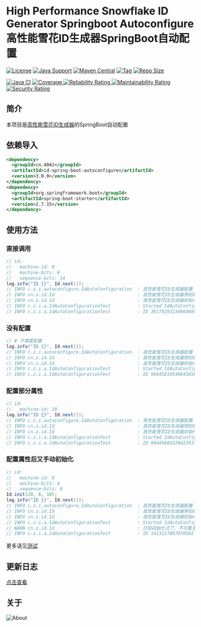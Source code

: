# High Performance Snowflake ID Generator Springboot Autoconfigure 高性能雪花ID生成器SpringBoot自动配置

[![License](https://img.shields.io/github/license/ALI1416/id-spring-boot-autoconfigure?label=License)](https://www.apache.org/licenses/LICENSE-2.0.txt)
[![Java Support](https://img.shields.io/badge/Java-8+-green)](https://openjdk.org/)
[![Maven Central](https://img.shields.io/maven-central/v/cn.404z/id-spring-boot-autoconfigure?label=Maven%20Central)](https://mvnrepository.com/artifact/cn.404z/id-spring-boot-autoconfigure)
[![Tag](https://img.shields.io/github/v/tag/ALI1416/id-spring-boot-autoconfigure?label=Tag)](https://github.com/ALI1416/id-spring-boot-autoconfigure/tags)
[![Repo Size](https://img.shields.io/github/repo-size/ALI1416/id-spring-boot-autoconfigure?label=Repo%20Size&color=success)](https://github.com/ALI1416/id-spring-boot-autoconfigure/archive/refs/heads/master.zip)

[![Java CI](https://github.com/ALI1416/id-spring-boot-autoconfigure/actions/workflows/ci.yml/badge.svg)](https://github.com/ALI1416/id-spring-boot-autoconfigure/actions/workflows/ci.yml)
[![Coverage](https://sonarcloud.io/api/project_badges/measure?project=ALI1416_id-spring-boot-autoconfigure&metric=coverage)
![Reliability Rating](https://sonarcloud.io/api/project_badges/measure?project=ALI1416_id-spring-boot-autoconfigure&metric=reliability_rating)
![Maintainability Rating](https://sonarcloud.io/api/project_badges/measure?project=ALI1416_id-spring-boot-autoconfigure&metric=sqale_rating)
![Security Rating](https://sonarcloud.io/api/project_badges/measure?project=ALI1416_id-spring-boot-autoconfigure&metric=security_rating)](https://sonarcloud.io/summary/new_code?id=ALI1416_id-spring-boot-autoconfigure)

## 简介

本项目是[高性能雪花ID生成器](https://github.com/ALI1416/id)的SpringBoot自动配置

## 依赖导入

```xml
<dependency>
  <groupId>cn.404z</groupId>
  <artifactId>id-spring-boot-autoconfigure</artifactId>
  <version>3.0.0</version>
</dependency>
<dependency>
  <groupId>org.springframework.boot</groupId>
  <artifactId>spring-boot-starter</artifactId>
  <version>2.7.15</version>
</dependency>
```

## 使用方法

### 直接调用

```java
// id:
//   machine-id: 0
//   machine-bits: 8
//   sequence-bits: 14
log.info("ID {}", Id.next());
// INFO c.z.i.autoconfigure.IdAutoConfiguration  : 高性能雪花ID生成器配置：机器码MACHINE_ID 0 ，机器码位数MACHINE_BITS 8 ，序列号位数SEQUENCE_BITS 14
// INFO cn.z.id.Id                               : 高性能雪花ID生成器预初始化：机器码MACHINE_ID 0 ，机器码位数MACHINE_BITS 8 ，序列号位数SEQUENCE_BITS 12 ，最大机器码MACHINE_ID 255 ；1ms最多生成ID 4096 个，起始时间 2021-01-01 08:00:00.0 ，失效时间 2299-09-27 23:10:22.207 ，大约可使用 278 年
// INFO cn.z.id.Id                               : 高性能雪花ID生成器初始化：机器码MACHINE_ID 0 ，机器码位数MACHINE_BITS 8 ，序列号位数SEQUENCE_BITS 14 ，最大机器码MACHINE_ID 255 ；1ms最多生成ID 16384 个，起始时间 2021-01-01 08:00:00.0 ，失效时间 2090-09-07 23:47:35.551 ，大约可使用 69 年
// INFO c.z.i.a.IdAutoConfigurationTest          : Started IdAutoConfigurationTest in 0.899 seconds (JVM running for 1.828)
// INFO c.z.i.a.IdAutoConfigurationTest          : ID 361782932349648897
```

### 没有配置

```java
// # 不需要配置
log.info("ID {}", Id.next());
// INFO c.z.i.autoconfigure.IdAutoConfiguration  : 高性能雪花ID生成器配置：机器码MACHINE_ID 0 (默认)，机器码位数MACHINE_BITS 8 (默认)，序列号位数SEQUENCE_BITS 12 (默认)
// INFO cn.z.id.Id                               : 高性能雪花ID生成器预初始化：机器码MACHINE_ID 0 ，机器码位数MACHINE_BITS 8 ，序列号位数SEQUENCE_BITS 12 ，最大机器码MACHINE_ID 255 ；1ms最多生成ID 4096 个，起始时间 2021-01-01 08:00:00.0 ，失效时间 2299-09-27 23:10:22.207 ，大约可使用 278 年
// INFO cn.z.id.Id                               : 高性能雪花ID生成器初始化：机器码MACHINE_ID 0 ，机器码位数MACHINE_BITS 8 ，序列号位数SEQUENCE_BITS 12 ，最大机器码MACHINE_ID 255 ；1ms最多生成ID 4096 个，起始时间 2021-01-01 08:00:00.0 ，失效时间 2299-09-27 23:10:22.207 ，大约可使用 278 年
// INFO c.z.i.a.IdAutoConfigurationTest          : Started IdAutoConfigurationTest in 0.899 seconds (JVM running for 1.828)
// INFO c.z.i.a.IdAutoConfigurationTest          : ID 90445819549843456
```

### 配置部分属性

```java
// id:
//   machine-id: 10
log.info("ID {}", Id.next());
// INFO c.z.i.autoconfigure.IdAutoConfiguration  : 高性能雪花ID生成器配置：机器码MACHINE_ID 10 ，机器码位数MACHINE_BITS 8 (默认)，序列号位数SEQUENCE_BITS 12 (默认)
// INFO cn.z.id.Id                               : 高性能雪花ID生成器预初始化：机器码MACHINE_ID 0 ，机器码位数MACHINE_BITS 8 ，序列号位数SEQUENCE_BITS 12 ，最大机器码MACHINE_ID 255 ；1ms最多生成ID 4096 个，起始时间 2021-01-01 08:00:00.0 ，失效时间 2299-09-27 23:10:22.207 ，大约可使用 278 年
// INFO cn.z.id.Id                               : 高性能雪花ID生成器初始化：机器码MACHINE_ID 10 ，机器码位数MACHINE_BITS 8 ，序列号位数SEQUENCE_BITS 12 ，最大机器码MACHINE_ID 255 ；1ms最多生成ID 4096 个，起始时间 2021-01-01 08:00:00.0 ，失效时间 2299-09-27 23:10:22.207 ，大约可使用 278 年
// INFO c.z.i.a.IdAutoConfigurationTest          : Started IdAutoConfigurationTest in 0.899 seconds (JVM running for 1.828)
// INFO c.z.i.a.IdAutoConfigurationTest          : ID 90445884320423937
```

### 配置属性后又手动初始化

```java
// id:
//   machine-id: 0
//   machine-bits: 8
//   sequence-bits: 6
Id.init(20, 6, 10);
log.info("ID {}", Id.next());
// INFO c.z.i.autoconfigure.IdAutoConfiguration  : 高性能雪花ID生成器配置：机器码MACHINE_ID 0 ，机器码位数MACHINE_BITS 8 ，序列号位数SEQUENCE_BITS 6
// INFO cn.z.id.Id                               : 高性能雪花ID生成器预初始化：机器码MACHINE_ID 0 ，机器码位数MACHINE_BITS 8 ，序列号位数SEQUENCE_BITS 12 ，最大机器码MACHINE_ID 255 ；1ms最多生成ID 4096 个，起始时间 2021-01-01 08:00:00.0 ，失效时间 2299-09-27 23:10:22.207 ，大约可使用 278 年
// INFO cn.z.id.Id                               : 高性能雪花ID生成器初始化：机器码MACHINE_ID 0 ，机器码位数MACHINE_BITS 8 ，序列号位数SEQUENCE_BITS 6 ，最大机器码MACHINE_ID 255 ；1ms最多生成ID 64 个，起始时间 2021-01-01 08:00:00.0 ，失效时间 19860-03-05 19:03:41.311 ，大约可使用 17851 年
// INFO c.z.i.a.IdAutoConfigurationTest          : Started IdAutoConfigurationTest in 0.899 seconds (JVM running for 1.828)
// WARN cn.z.id.Id                               : 已经初始化过了，不可重复初始化！
// INFO c.z.i.a.IdAutoConfigurationTest          : ID 1413217897070592
```

更多请见[测试](./src/test)

## 更新日志

[点击查看](./CHANGELOG.md)

## 关于

<picture>
  <source media="(prefers-color-scheme: dark)" srcset="https://www.404z.cn/images/about.dark.svg">
  <img alt="About" src="https://www.404z.cn/images/about.light.svg">
</picture>
